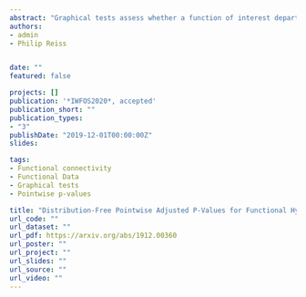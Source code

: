 ```yaml
---
abstract: "Graphical tests assess whether a function of interest departs from an envelope of functions generated under a simulated null distribution. This approach originated in spatial statistics, but has recently gained some popularity in functional data analysis. Whereas such envelope tests examine deviation from a functional null distribution in an omnibus sense, in some applications we wish to do more: to obtain p-values at each point in the function domain, adjusted to control the familywise error rate. Here we derive pointwise adjusted p-values based on envelope tests, and relate these to previous approaches for functional data under distributional assumptions. We then present two alternative distribution-free p-value adjustments that offer greater power. The methods are illustrated with an analysis of age-varying sex effects on cortical thickness in the human brain."
authors:
- admin
- Philip Reiss


date: ""
featured: false

projects: []
publication: '*IWFOS2020*, accepted'
publication_short: ""
publication_types:
- "3"
publishDate: "2019-12-01T00:00:00Z"
slides: 

tags:
- Functional connectivity
- Functional Data
- Graphical tests
- Pointwise p-values

title: "Distribution-Free Pointwise Adjusted P-Values for Functional Hypotheses"
url_code: ""
url_dataset: ""
url_pdf: https://arxiv.org/abs/1912.00360
url_poster: ""
url_project: ""
url_slides: ""
url_source: ""
url_video: ""
---
```




